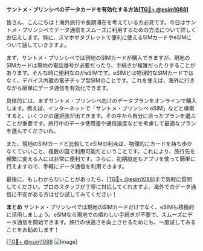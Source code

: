 **サントメ・プリンシペのデータカードを有効化する方法[[TG💪+ @esim1088](https://t.me/s/esim1088)]**

皆さん、こんにちは！海外旅行や長期滞在を考えている方必見です。今日はサントメ・プリンシペでデータ通信をスムーズに利用するための方法について詳しくお伝えします。特に、スマホやタブレットで便利に使えるSIMカードやeSIMについて話していきますよ。

まず、サントメ・プリンシペでは現地のSIMカードが購入できますが、現地のSIMカードは現地の電話番号が必要だったり、手続きが複雑だったりすることがあります。そんな時に便利なのがeSIMです。eSIMとは物理的なSIMカードではなく、デバイス内蔵の電子チップ型SIMのことです。これを使えば、海外に行きながら簡単にデータ通信を有効化できます。

具体的には、まずサントメ・プリンシペ向けのデータプランをオンラインで購入します。例えば、インターネットで「サントメ・プリンシペ eSIM」などと検索すると、いくつかの選択肢が出てきます。その中から自分に合ったプランを選ぶことが重要です。旅行中のデータ使用量や通信速度などを考慮して最適なプランを選んでくださいね。

また、現地のSIMカードと比較してeSIMの利点は、物理的にカードを持ち歩かなくていいこと、複数の国で利用可能だということです。これにより、旅行先を頻繁に変える人には非常に便利です。さらに、初期設定もアプリを使って簡単に行えますので、手軽にデータ通信を利用できます。

最後に、もしわからないことがあったら、[[TG💪+ @esim1088](https://t.me/s/esim1088)]まで気軽に質問してください。プロのスタッフが丁寧に対応してくれますよ。海外でのデータ通信に不安がある方はぜひ試してみてください！

**まとめ**
サントメ・プリンシペでは現地のSIMカードだけでなく、eSIMも積極的に活用しましょう。eSIMなら現地での煩わしい手続きが不要で、スムーズにデータ通信を開始できます。旅行の快適さを向上させるためにも、一度試してみることをお勧めします！

[[TG💪+ @esim1088](https://t.me/s/esim1088) ![Image](https://i.postimg.cc/Y0z9fWf4/image.png)]